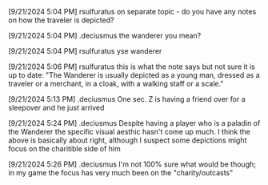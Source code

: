 [9/21/2024 5:04 PM] rsulfuratus
on separate topic - do you have any notes on how the traveler is depicted?


[9/21/2024 5:04 PM] .deciusmus
the wanderer you mean?


[9/21/2024 5:04 PM] rsulfuratus
yse wanderer


[9/21/2024 5:06 PM] rsulfuratus
this is what the note says but not sure it is up to date: "The Wanderer is usually depicted as a young man, dressed as a traveler or a merchant, in a cloak, with a walking staff or a scale."


[9/21/2024 5:13 PM] .deciusmus
One sec. Z is having a friend over for a sleepover and he just arrived


[9/21/2024 5:24 PM] .deciusmus
Despite having a player who is a paladin of the Wanderer the specific visual aesthic hasn't come up much. I think the above is basically about right, although I suspect some depictions might focus on the charitible side of him


[9/21/2024 5:26 PM] .deciusmus
I'm not 100% sure what would be though; in my game the focus has very much been on the "charity/outcasts"



